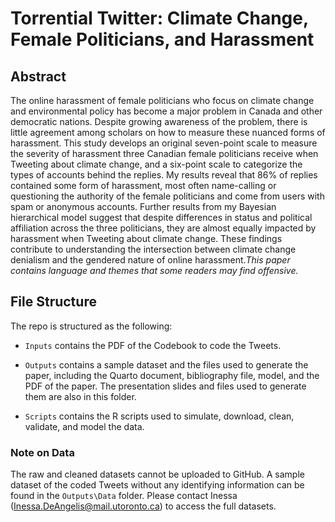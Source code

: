 # Torrential Twitter: Climate Change, Female Politicians, and Harassment 

## Abstract
The online harassment of female politicians who focus on climate change and environmental policy has become a major problem in Canada and other democratic nations. Despite growing awareness of the problem, there is little agreement among scholars on how to measure these nuanced forms of harassment. This study develops an original seven-point scale to measure the severity of harassment three Canadian female politicians receive when Tweeting about climate change, and a six-point scale to categorize the types of accounts behind the replies. My results reveal that 86% of replies contained some form of harassment, most often name-calling or questioning the authority of the female politicians and come from users with spam or anonymous accounts. Further results from my Bayesian hierarchical model suggest that despite differences in status and political affiliation across the three politicians, they are almost equally impacted by harassment when Tweeting about climate change. These findings contribute to understanding the intersection between climate change denialism and the gendered nature of online harassment.*This paper contains language and themes that some readers may find offensive.*

## File Structure

The repo is structured as the following:

-   `Inputs` contains the PDF of the Codebook to code the Tweets.

-   `Outputs` contains a sample dataset and the files used to generate the paper, including the Quarto document, bibliography file, model, and the PDF of the paper. The presentation slides and files used to generate them are also in this folder.

-   `Scripts` contains the R scripts used to simulate, download, clean, validate, and model the data.

### Note on Data
The raw and cleaned datasets cannot be uploaded to GitHub. A sample dataset of the coded Tweets without any identifying information can be found in the `Outputs\Data` folder. Please contact Inessa (<Inessa.DeAngelis@mail.utoronto.ca>) to access the full datasets. 